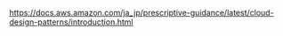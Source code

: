 https://docs.aws.amazon.com/ja_jp/prescriptive-guidance/latest/cloud-design-patterns/introduction.html
